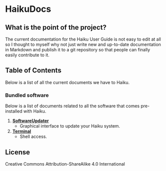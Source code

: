 HaikuDocs
=========

## What is the point of the project?

The current documentation for the Haiku User Guide is not easy to edit at all so I thought to myself why not just write new and up-to-date documentation in Markdown and publish it to a git repository so that people can finally easily contribute to it.

## Table of Contents

Below is a list of all the current documents we have to Haiku.

### Bundled software

Below is a list of documents related to all the software that comes pre-installed with Haiku.

1. [**SoftwareUpdater**](docs/bundledSoftware/SoftwareUpdater)
	* Graphical interface to update your Haiku system.
2. [**Terminal**](docs/bundledSoftware/Terminal)
	* Shell access.

## License

Creative Commons Attribution-ShareAlike 4.0 International
